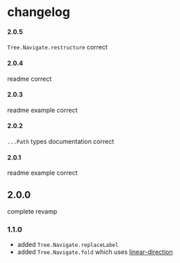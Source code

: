 # changelog

#### 2.0.5

`Tree.Navigate.restructure` correct

#### 2.0.4

readme correct

#### 2.0.3

readme example correct

#### 2.0.2

`...Path` types documentation correct

#### 2.0.1

readme example correct

## 2.0.0

complete revamp

### 1.1.0

- added `Tree.Navigate.replaceLabel`
- added `Tree.Navigate.fold` which uses [linear-direction](https://dark.elm.dmy.fr/packages/lue-bird/elm-linear-direction/latest/)
